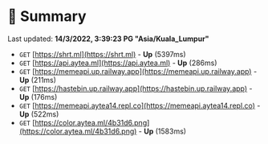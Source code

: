# 📖 Summary
Last updated: **14/3/2022, 3:39:23 PG "Asia/Kuala_Lumpur"**

- `GET` [https://shrt.ml](https://shrt.ml) - **Up** (5397ms)
- `GET` [https://api.aytea.ml](https://api.aytea.ml) - **Up** (286ms)
- `GET` [https://memeapi.up.railway.app](https://memeapi.up.railway.app) - **Up** (211ms)
- `GET` [https://hastebin.up.railway.app](https://hastebin.up.railway.app) - **Up** (176ms)
- `GET` [https://memeapi.aytea14.repl.co](https://memeapi.aytea14.repl.co) - **Up** (522ms)
- `GET` [https://color.aytea.ml/4b31d6.png](https://color.aytea.ml/4b31d6.png) - **Up** (1583ms)
